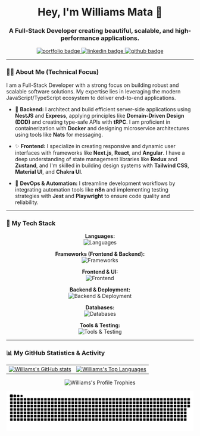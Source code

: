 <h1 align="center">Hey, I'm Williams Mata 👋</h1>
<h3 align="center">A Full-Stack Developer creating beautiful, scalable, and high-performance applications.</h3>

<p align="center">
  <a href="https://williamsmata.com" target="_blank">
    <img src="https://img.shields.io/static/v1?message=Portfolio&logo=googlechrome&label=&color=339933&logoColor=white&labelColor=&style=for-the-badge" height="30" alt="portfolio badge"/>
  </a>
  <a href="https://linkedin.com/in/williams-mata" target="_blank">
    <img src="https://img.shields.io/static/v1?message=LinkedIn&logo=linkedin&label=&color=0077B5&logoColor=white&labelColor=&style=for-the-badge" height="30" alt="linkedin badge"/>
  </a>
  <a href="https://github.com/WilliamsMata" target="_blank">
    <img src="https://img.shields.io/static/v1?message=GitHub&logo=github&label=&color=181717&logoColor=white&labelColor=&style=for-the-badge" height="30" alt="github badge"/>
  </a>
</p>

---

### 👨‍💻 About Me (Technical Focus)

I am a Full-Stack Developer with a strong focus on building robust and scalable software solutions. My expertise lies in leveraging the modern JavaScript/TypeScript ecosystem to deliver end-to-end applications.

- 🔩 **Backend:** I architect and build efficient server-side applications using **NestJS** and **Express**, applying principles like **Domain-Driven Design (DDD)** and creating type-safe APIs with **tRPC**. I am proficient in containerization with **Docker** and designing microservice architectures using tools like **Nats** for messaging.

- ✨ **Frontend:** I specialize in creating responsive and dynamic user interfaces with frameworks like **Next.js**, **React**, and **Angular**. I have a deep understanding of state management libraries like **Redux** and **Zustand**, and I'm skilled in building design systems with **Tailwind CSS**, **Material UI**, and **Chakra UI**.

- 🔄 **DevOps & Automation:** I streamline development workflows by integrating automation tools like **n8n** and implementing testing strategies with **Jest** and **Playwright** to ensure code quality and reliability.

---

### 🚀 My Tech Stack

<p align="center">
  <strong>Languages:</strong><br>
  <img src="https://skillicons.dev/icons?i=ts,js,html,css" alt="Languages" />
</p>

<p align="center">
  <strong>Frameworks (Frontend & Backend):</strong><br>
  <img src="https://skillicons.dev/icons?i=nextjs,react,angular,solidjs,astro,nestjs,express" alt="Frameworks" />
</p>

<p align="center">
  <strong>Frontend & UI:</strong><br>
  <img src="https://skillicons.dev/icons?i=tailwind,mui,redux" alt="Frontend" />
</p>

<p align="center">
  <strong>Backend & Deployment:</strong><br>
  <img src="https://skillicons.dev/icons?i=nodejs,docker,prisma,supabase,firebase,linux,vercel" alt="Backend & Deployment" />
</p>

<p align="center">
  <strong>Databases:</strong><br>
  <img src="https://skillicons.dev/icons?i=postgres,mysql,sqlite,mongodb,redis" alt="Databases" />
</p>

<p align="center">
  <strong>Tools & Testing:</strong><br>
  <img src="https://skillicons.dev/icons?i=git,github,vscode,jest,figma" alt="Tools & Testing" />
</p>

---

### 📊 My GitHub Statistics & Activity

<p align="center">
  <table align="center">
    <tr>
      <td align="center">
        <a href="https://github.com/anuraghazra/github-readme-stats">
          <img alt="Williams's GitHub stats" src="https://github-readme-stats.vercel.app/api?username=williamsmata&show_icons=true&theme=dracula&rank_icon=github" height="170px"/>
        </a>
      </td>
      <td align="center">
        <a href="https://github.com/anuraghazra/github-readme-stats">
          <img alt="Williams's Top Languages" src="https://github-readme-stats.vercel.app/api/top-langs/?username=williamsmata&layout=compact&theme=dracula" height="170px"/>
        </a>
      </td>
    </tr>
  </table>
</p>
<p align="center">
  <img alt="Williams's Profile Trophies" src="https://github-profile-trophy.vercel.app?username=williamsmata&theme=dracula&no-bg=true&no-frame=true&column=5&row=1&margin-w=8&margin-h=8" height="150px"/>
</p>
<picture>
  <source media="(prefers-color-scheme: dark)" srcset="https://raw.githubusercontent.com/WilliamsMata/WilliamsMata/main/dist/github-contribution-grid-snake-dark.svg">
  <source media="(prefers-color-scheme: light)" srcset="https://raw.githubusercontent.com/WilliamsMata/WilliamsMata/main/dist/github-contribution-grid-snake.svg">
  <img alt="github contribution grid snake animation" src="https://raw.githubusercontent.com/WilliamsMata/WilliamsMata/main/dist/github-contribution-grid-snake.svg">
</picture>
